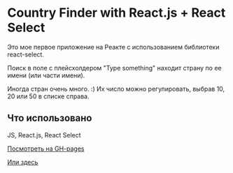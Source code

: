 # Country Finder with React.js + React Select

Это мое первое приложение на Реакте с использованием библиотеки react-select.

Поиск в поле с плейсхолдером "Type something" находит страну по ее имени (или части имени). 

Иногда стран очень много. :) Их число можно регулировать, выбрав 10, 20 или 50 в списке справа.

## Что использовано

JS, React.js, React Select 

[Посмотреть на GH-pages](https://choosealicense.com/licenses/mit/)

[Или здесь](https://choosealicense.com/licenses/mit/)